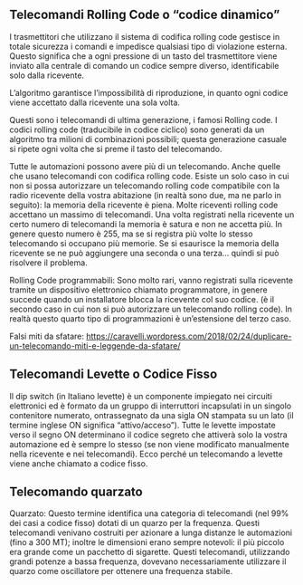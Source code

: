 Telecomandi Rolling Code o “codice dinamico”
--------------------------------------------
I trasmettitori che utilizzano il sistema di codifica rolling code gestisce in totale sicurezza i comandi e impedisce 
qualsiasi tipo di violazione esterna. Questo significa che a ogni pressione di un tasto del trasmettitore viene inviato 
alla centrale di comando un codice sempre diverso, identificabile solo dalla ricevente.

L’algoritmo garantisce l’impossibilità di riproduzione, in quanto ogni codice viene accettato dalla ricevente una sola volta.

Questi sono i telecomandi di ultima generazione, i famosi Rolling code.
I codici rolling code  (traducibile in codice ciclico) sono generati da un algoritmo tra milioni di combinazioni possibili; 
questa generazione casuale si ripete ogni volta che si preme il tasto del telecomando.

Tutte le automazioni possono avere più di un telecomando. Anche quelle che usano telecomandi con codifica rolling code.
Esiste un solo caso in cui non si possa autorizzare un telecomando rolling code compatibile con la radio ricevente della 
vostra abitazione (in realtà sono due, ma ne parlo in seguito): la memoria della ricevente è piena.
Molte riceventi rolling code accettano un massimo di telecomandi. Una volta registrati nella ricevente un certo 
numero di telecomandi la memoria è satura e non ne accetta più. In genere questo numero è 255, ma se si registra più 
volte lo stesso telecomando si occupano più memorie.
Se si esaurisce la memoria della ricevente se ne può aggiungere una seconda o una terza… quindi si può risolvere il problema.

Rolling Code programmabili: Sono molto rari, vanno registrati sulla ricevente tramite un dispositivo 
elettronico chiamato programmatore, in genere succede quando un installatore blocca la ricevente col 
suo codice. (è il secondo caso in cui non si può autorizzare un telecomando rolling code). 
In realtà questo quarto tipo di programmazioni è un’estensione del terzo caso.

Falsi miti da sfatare: 
https://caravelli.wordpress.com/2018/02/24/duplicare-un-telecomando-miti-e-leggende-da-sfatare/

Telecomandi Levette o Codice Fisso
----------------------------------
Il dip switch (in Italiano levette) è un componente impiegato nei circuiti elettronici ed è formato da un gruppo di 
interruttori  incapsulati in un singolo contenitore numerato, ontrassegnato da una sigla ON stampata 
su un lato (il termine inglese ON significa “attivo/acceso”).
Tutte le levette impostate verso il segno ON determinano il codice segreto che attiverà solo la 
vostra automazione ed è sempre lo stesso (se non viene modificato manualmente nella ricevente e nei telecomandi). 
Ecco perché un telecomando a levette viene anche chiamato a codice fisso.


Telecomando quarzato
--------------------
Quarzato: Questo termine identifica una categoria di telecomandi (nel 99% dei casi a codice fisso) dotati di 
un quarzo per la frequenza. Questi telecomandi venivano costruiti per azionare a lunga distanze le automazioni 
(fino a 300 MT); inoltre le dimensioni erano sempre notevoli: il più piccolo era grande come un pacchetto di sigarette. 
Questi telecomandi, utilizzando grandi potenze a bassa frequenza, dovevano necessariamente utilizzare il quarzo come 
oscillatore per ottenere una frequenza stabile.

